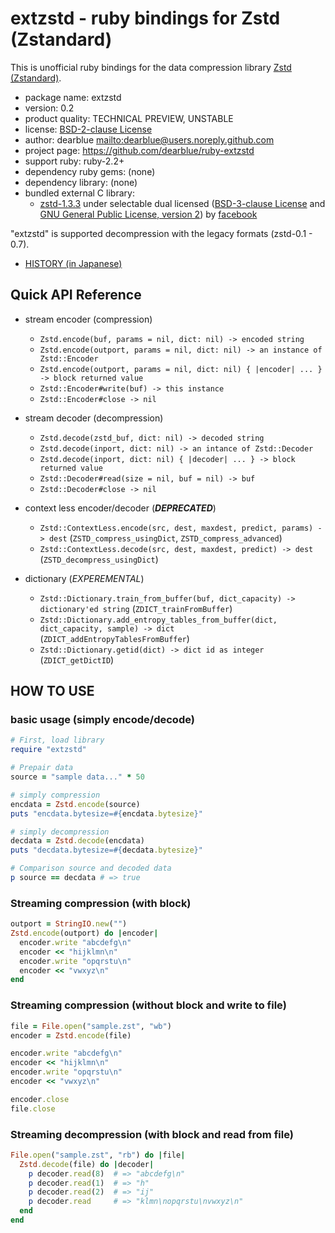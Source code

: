 # extzstd - ruby bindings for Zstd (Zstandard)

This is unofficial ruby bindings for the data compression library
[Zstd (Zstandard)](https://github.com/facebook/zstd).

  * package name: extzstd
  * version: 0.2
  * product quality: TECHNICAL PREVIEW, UNSTABLE
  * license: [BSD-2-clause License](LICENSE)
  * author: dearblue <mailto:dearblue@users.noreply.github.com>
  * project page: <https://github.com/dearblue/ruby-extzstd>
  * support ruby: ruby-2.2+
  * dependency ruby gems: (none)
  * dependency library: (none)
  * bundled external C library:
      * [zstd-1.3.3](https://github.com/facebook/zstd)
        under selectable dual licensed ([BSD-3-clause License](https://github.com/facebook/zstd/v1.3.3/blob/zstd/LICENSE) and [GNU General Public License, version 2](https://github.com/facebook/zstd/v1.3.3/blob/zstd/COPYING))
        by [facebook](https://github.com/facebook)

"extzstd" is supported decompression with the legacy formats (zstd-0.1 - 0.7).

  * [HISTORY (in Japanese)](HISTORY.ja.md)


## Quick API Reference

  * stream encoder (compression)
      * ``Zstd.encode(buf, params = nil, dict: nil) -> encoded string``
      * ``Zstd.encode(outport, params = nil, dict: nil) -> an instance of Zstd::Encoder``
      * ``Zstd.encode(outport, params = nil, dict: nil) { |encoder| ... } -> block returned value``
      * ``Zstd::Encoder#write(buf) -> this instance``
      * ``Zstd::Encoder#close -> nil``

  * stream decoder (decompression)
      * ``Zstd.decode(zstd_buf, dict: nil) -> decoded string``
      * ``Zstd.decode(inport, dict: nil) -> an intance of Zstd::Decoder``
      * ``Zstd.decode(inport, dict: nil) { |decoder| ... } -> block returned value``
      * ``Zstd::Decoder#read(size = nil, buf = nil) -> buf``
      * ``Zstd::Decoder#close -> nil``

  * context less encoder/decoder (***DEPRECATED***)
      * ``Zstd::ContextLess.encode(src, dest, maxdest, predict, params) -> dest`` (``ZSTD_compress_usingDict``, ``ZSTD_compress_advanced``)
      * ``Zstd::ContextLess.decode(src, dest, maxdest, predict) -> dest`` (``ZSTD_decompress_usingDict``)

  * dictionary (*EXPEREMENTAL*)
      * ``Zstd::Dictionary.train_from_buffer(buf, dict_capacity) -> dictionary'ed string`` (``ZDICT_trainFromBuffer``)
      * ``Zstd::Dictionary.add_entropy_tables_from_buffer(dict, dict_capacity, sample) -> dict`` (``ZDICT_addEntropyTablesFromBuffer``)
      * ``Zstd::Dictionary.getid(dict) -> dict id as integer`` (``ZDICT_getDictID``)


## HOW TO USE

### basic usage (simply encode/decode)

``` ruby
# First, load library
require "extzstd"

# Prepair data
source = "sample data..." * 50

# simply compression
encdata = Zstd.encode(source)
puts "encdata.bytesize=#{encdata.bytesize}"

# simply decompression
decdata = Zstd.decode(encdata)
puts "decdata.bytesize=#{decdata.bytesize}"

# Comparison source and decoded data
p source == decdata # => true
```

### Streaming compression (with block)

``` ruby
outport = StringIO.new("")
Zstd.encode(outport) do |encoder|
  encoder.write "abcdefg\n"
  encoder << "hijklmn\n"
  encoder.write "opqrstu\n"
  encoder << "vwxyz\n"
end
```

### Streaming compression (without block and write to file)

``` ruby
file = File.open("sample.zst", "wb")
encoder = Zstd.encode(file)

encoder.write "abcdefg\n"
encoder << "hijklmn\n"
encoder.write "opqrstu\n"
encoder << "vwxyz\n"

encoder.close
file.close
```

### Streaming decompression (with block and read from file)

``` ruby
File.open("sample.zst", "rb") do |file|
  Zstd.decode(file) do |decoder|
    p decoder.read(8)  # => "abcdefg\n"
    p decoder.read(1)  # => "h"
    p decoder.read(2)  # => "ij"
    p decoder.read     # => "klmn\nopqrstu\nvwxyz\n"
  end
end
```
